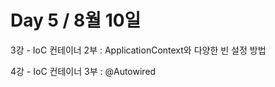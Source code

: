 # Day 5 / 8월 10일

3강 - IoC 컨테이너 2부 : ApplicationContext와 다양한 빈 설정 방법

4강 - IoC 컨테이너 3부 : @Autowired
